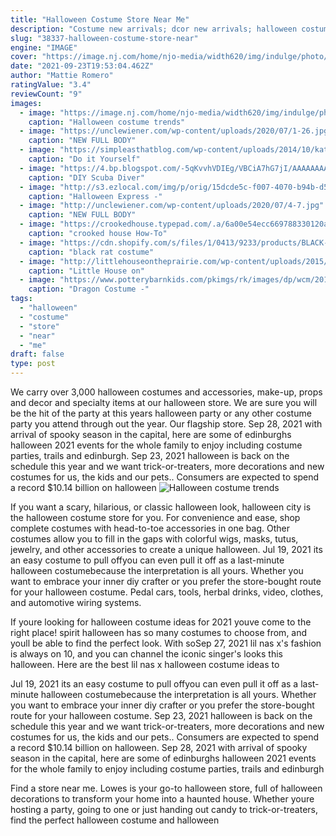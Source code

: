 ```yaml
---
title: "Halloween Costume Store Near Me"
description: "Costume new arrivals; dcor new arrivals; halloween costumes. Costume themes.  Store locator: find a spirit halloween near you! click the button below to visit our store locator and find a spirit halloween store nearest you! go to the store"
slug: "38337-halloween-costume-store-near"
engine: "IMAGE"
cover: "https://image.nj.com/home/njo-media/width620/img/indulge/photo/11692388-standard.jpg"
date: "2021-09-23T19:53:04.462Z"
author: "Mattie Romero"
ratingValue: "3.4"
reviewCount: "9"
images:
  - image: "https://image.nj.com/home/njo-media/width620/img/indulge/photo/11692388-standard.jpg"
    caption: "Halloween costume trends"
  - image: "https://unclewiener.com/wp-content/uploads/2020/07/1-26.jpg"
    caption: "NEW FULL BODY"
  - image: "https://simpleasthatblog.com/wp-content/uploads/2014/10/katniss-11.jpg"
    caption: "Do it Yourself"
  - image: "https://4.bp.blogspot.com/-5qKvvhVDIEg/VBCiA7hG7jI/AAAAAAAAJoM/VseNO5RPhIs/s1600/AFM%2BScubaCostume.jpg"
    caption: "DIY Scuba Diver"
  - image: "http://s3.ezlocal.com/img/p/orig/15dcde5c-f007-4070-b94b-d56c11af11ea.jpg"
    caption: "Halloween Express -"
  - image: "http://unclewiener.com/wp-content/uploads/2020/07/4-7.jpg"
    caption: "NEW FULL BODY"
  - image: "https://crookedhouse.typepad.com/.a/6a00e54ecc669788330120a5db3028970c-600wi"
    caption: "crooked house How-To"
  - image: "https://cdn.shopify.com/s/files/1/0413/9233/products/BLACK-RAT-COSTUME-3274_1024x1024.jpeg?v=1409748333"
    caption: "black rat costume"
  - image: "http://littlehouseontheprairie.com/wp-content/uploads/2015/10/prairie-girl-costume-2.jpg"
    caption: "Little House on"
  - image: "https://www.potterybarnkids.com/pkimgs/rk/images/dp/wcm/201807/0039/dragon-costume-green-2-c.jpg"
    caption: "Dragon Costume -"
tags:
  - "halloween"
  - "costume"
  - "store"
  - "near"
  - "me"
draft: false
type: post
---
```


We carry over 3,000 halloween costumes and accessories, make-up, props and decor and specialty items at our halloween store. We are sure you will be the hit of the party at this years halloween party or any other costume party you attend through out the year. Our flagship store. Sep 28, 2021 with arrival of spooky season in the capital, here are some of edinburghs halloween 2021 events for the whole family to enjoy  including costume parties, trails and edinburgh. Sep 23, 2021 halloween is back on the schedule this year and we want trick-or-treaters, more decorations and new costumes  for us, the kids and our pets.. Consumers are expected to spend a record $10.14 billion on halloween
![Halloween costume trends](https://image.nj.com/home/njo-media/width620/img/indulge/photo/11692388-standard.jpg "Halloween costume trends")

If you want a scary, hilarious, or classic halloween look, halloween city is the halloween costume store for you. For convenience and ease, shop complete costumes with head-to-toe accessories in one bag. Other costumes allow you to fill in the gaps with colorful wigs, masks, tutus, jewelry, and other accessories to create a unique halloween. Jul 19, 2021 its an easy costume to pull offyou can even pull it off as a last-minute halloween costumebecause the interpretation is all yours. Whether you want to embrace your inner diy crafter or you prefer the store-bought route for your halloween costume. Pedal cars, tools, herbal drinks, video, clothes, and automotive wiring systems.
<!--inArticleAds-->

<!--galleryOne-->

If youre looking for halloween costume ideas for 2021 youve come to the right place! spirit halloween has so many costumes to choose from, and youll be able to find the perfect look. With soSep 27, 2021 lil nas x's fashion is always on 10, and you can channel the iconic singer's looks this halloween. Here are the best lil nas x halloween costume ideas to
<!--inArticleAds-->

<!--galleryTwo-->

Jul 19, 2021 its an easy costume to pull offyou can even pull it off as a last-minute halloween costumebecause the interpretation is all yours. Whether you want to embrace your inner diy crafter or you prefer the store-bought route for your halloween costume. Sep 23, 2021 halloween is back on the schedule this year and we want trick-or-treaters, more decorations and new costumes  for us, the kids and our pets.. Consumers are expected to spend a record $10.14 billion on halloween. Sep 28, 2021 with arrival of spooky season in the capital, here are some of edinburghs halloween 2021 events for the whole family to enjoy  including costume parties, trails and edinburgh
<!--galleryThree-->

Find a store near me.  Lowes is your go-to halloween store, full of halloween decorations to transform your home into a haunted house. Whether youre hosting a party, going to one or just handing out candy to trick-or-treaters, find the perfect halloween costume and halloween